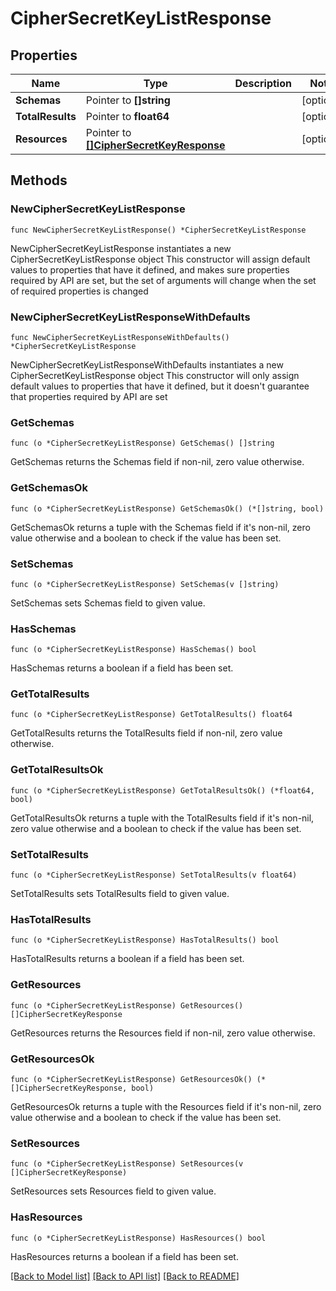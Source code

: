 # CipherSecretKeyListResponse

## Properties

Name | Type | Description | Notes
------------ | ------------- | ------------- | -------------
**Schemas** | Pointer to **[]string** |  | [optional] 
**TotalResults** | Pointer to **float64** |  | [optional] 
**Resources** | Pointer to [**[]CipherSecretKeyResponse**](CipherSecretKeyResponse.md) |  | [optional] 

## Methods

### NewCipherSecretKeyListResponse

`func NewCipherSecretKeyListResponse() *CipherSecretKeyListResponse`

NewCipherSecretKeyListResponse instantiates a new CipherSecretKeyListResponse object
This constructor will assign default values to properties that have it defined,
and makes sure properties required by API are set, but the set of arguments
will change when the set of required properties is changed

### NewCipherSecretKeyListResponseWithDefaults

`func NewCipherSecretKeyListResponseWithDefaults() *CipherSecretKeyListResponse`

NewCipherSecretKeyListResponseWithDefaults instantiates a new CipherSecretKeyListResponse object
This constructor will only assign default values to properties that have it defined,
but it doesn't guarantee that properties required by API are set

### GetSchemas

`func (o *CipherSecretKeyListResponse) GetSchemas() []string`

GetSchemas returns the Schemas field if non-nil, zero value otherwise.

### GetSchemasOk

`func (o *CipherSecretKeyListResponse) GetSchemasOk() (*[]string, bool)`

GetSchemasOk returns a tuple with the Schemas field if it's non-nil, zero value otherwise
and a boolean to check if the value has been set.

### SetSchemas

`func (o *CipherSecretKeyListResponse) SetSchemas(v []string)`

SetSchemas sets Schemas field to given value.

### HasSchemas

`func (o *CipherSecretKeyListResponse) HasSchemas() bool`

HasSchemas returns a boolean if a field has been set.

### GetTotalResults

`func (o *CipherSecretKeyListResponse) GetTotalResults() float64`

GetTotalResults returns the TotalResults field if non-nil, zero value otherwise.

### GetTotalResultsOk

`func (o *CipherSecretKeyListResponse) GetTotalResultsOk() (*float64, bool)`

GetTotalResultsOk returns a tuple with the TotalResults field if it's non-nil, zero value otherwise
and a boolean to check if the value has been set.

### SetTotalResults

`func (o *CipherSecretKeyListResponse) SetTotalResults(v float64)`

SetTotalResults sets TotalResults field to given value.

### HasTotalResults

`func (o *CipherSecretKeyListResponse) HasTotalResults() bool`

HasTotalResults returns a boolean if a field has been set.

### GetResources

`func (o *CipherSecretKeyListResponse) GetResources() []CipherSecretKeyResponse`

GetResources returns the Resources field if non-nil, zero value otherwise.

### GetResourcesOk

`func (o *CipherSecretKeyListResponse) GetResourcesOk() (*[]CipherSecretKeyResponse, bool)`

GetResourcesOk returns a tuple with the Resources field if it's non-nil, zero value otherwise
and a boolean to check if the value has been set.

### SetResources

`func (o *CipherSecretKeyListResponse) SetResources(v []CipherSecretKeyResponse)`

SetResources sets Resources field to given value.

### HasResources

`func (o *CipherSecretKeyListResponse) HasResources() bool`

HasResources returns a boolean if a field has been set.


[[Back to Model list]](../README.md#documentation-for-models) [[Back to API list]](../README.md#documentation-for-api-endpoints) [[Back to README]](../README.md)


